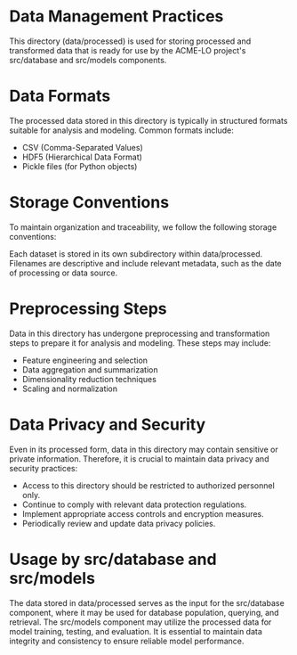 # Data Management Practices
This directory (data/processed) is used for storing processed and transformed data that is ready for use by the ACME-LO project's src/database and src/models components.

# Data Formats
The processed data stored in this directory is typically in structured formats suitable for analysis and modeling. Common formats include:

 - CSV (Comma-Separated Values)
 - HDF5 (Hierarchical Data Format)
 - Pickle files (for Python objects)

# Storage Conventions

To maintain organization and traceability, we follow the following storage conventions:

Each dataset is stored in its own subdirectory within data/processed.
Filenames are descriptive and include relevant metadata, such as the date of processing or data source.

# Preprocessing Steps

Data in this directory has undergone preprocessing and transformation steps to prepare it for analysis and modeling. These steps may include:

 - Feature engineering and selection
 - Data aggregation and summarization
 - Dimensionality reduction techniques
 - Scaling and normalization

# Data Privacy and Security

Even in its processed form, data in this directory may contain sensitive or private information. Therefore, it is crucial to maintain data privacy and security practices:

 - Access to this directory should be restricted to authorized personnel only.
 - Continue to comply with relevant data protection regulations.
 - Implement appropriate access controls and encryption measures.
 - Periodically review and update data privacy policies.

# Usage by src/database and src/models

The data stored in data/processed serves as the input for the src/database component, where it may be used for database population, querying, and retrieval.
The src/models component may utilize the processed data for model training, testing, and evaluation. It is essential to maintain data integrity and consistency to ensure reliable model performance.

